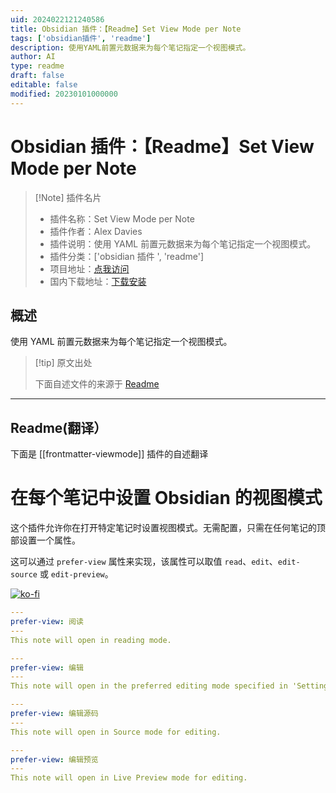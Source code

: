 ```yaml
---
uid: 2024022121240586
title: Obsidian 插件：【Readme】Set View Mode per Note
tags: ['obsidian插件', 'readme']
description: 使用YAML前置元数据来为每个笔记指定一个视图模式。
author: AI
type: readme
draft: false
editable: false
modified: 20230101000000
---
```


# Obsidian 插件：【Readme】Set View Mode per Note

> [!Note] 插件名片
> - 插件名称：Set View Mode per Note
> - 插件作者：Alex Davies
> - 插件说明：使用 YAML 前置元数据来为每个笔记指定一个视图模式。
> - 插件分类：['obsidian 插件 ', 'readme']
> - 项目地址：[点我访问](https://github.com/AlexDavies8/obsidian-frontmatter-viewmode)
> - 国内下载地址：[下载安装](https://pkmer.cn/products/plugin/pluginMarket/?frontmatter-viewmode)

## 概述

使用 YAML 前置元数据来为每个笔记指定一个视图模式。

> [!tip] 原文出处
>
>下面自述文件的来源于 [Readme](https://ghproxy.net/https://raw.githubusercontent.com/AlexDavies8/obsidian-frontmatter-viewmode/main/README.md)
>

---

## Readme(翻译）

下面是 [[frontmatter-viewmode]] 插件的自述翻译

# 在每个笔记中设置 Obsidian 的视图模式

这个插件允许你在打开特定笔记时设置视图模式。无需配置，只需在任何笔记的顶部设置一个属性。

这可以通过 `prefer-view` 属性来实现，该属性可以取值 `read`、`edit`、`edit-source` 或 `edit-preview`。

[![ko-fi](https://ko-fi.com/img/githubbutton_sm.svg)](https://ko-fi.com/A0A8U5GAJ)

```yaml
---
prefer-view: 阅读
---
This note will open in reading mode.
```

```yaml
---
prefer-view: 编辑
---
This note will open in the preferred editing mode specified in 'Settings > Editor > Default editing mode'.
```

```yaml
---
prefer-view: 编辑源码
---
This note will open in Source mode for editing.
```

```yaml
---
prefer-view: 编辑预览
---
This note will open in Live Preview mode for editing.
```